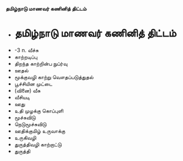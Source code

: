 **தமிழ்நாடு மாணவர் கணினித் திட்டம்**
- # தமிழ்நாடு மாணவர் கணினித் திட்டம்
- -3 n. வீச்சு
- காற்றடிப்பு
- திறந்த காற்றின்ப நுப்ர்வு
- ஊதல்
- மூக்குவழி காற்று வௌதப்படுத்துதல்
- பூச்சியின முட்டை
- (வினை) வீசு
- வீசியடி
- ஊது
- உதி முழக்கு கொப்புளி
- மூச்சுவிடு
- நெடுமூச்சுவிடு
- ஊதிக்குமிழ் உருவாக்கு
- உருகிவழி
- துருத்திவழி காற்றாட்டு
- துருத்தி

